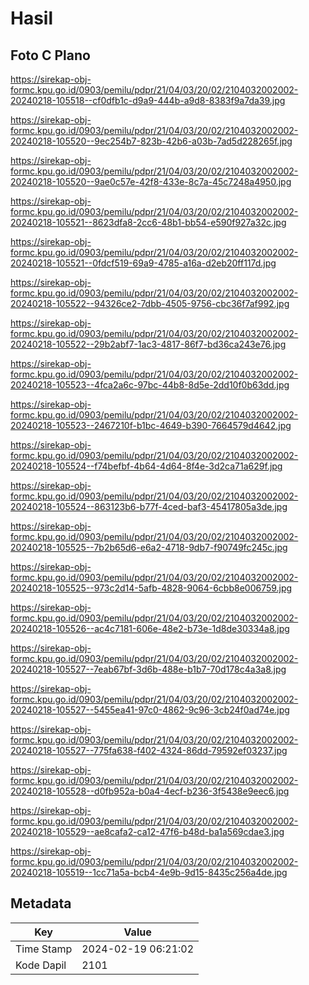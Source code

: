 # Hasil

## Foto C Plano

https://sirekap-obj-formc.kpu.go.id/0903/pemilu/pdpr/21/04/03/20/02/2104032002002-20240218-105518--cf0dfb1c-d9a9-444b-a9d8-8383f9a7da39.jpg

https://sirekap-obj-formc.kpu.go.id/0903/pemilu/pdpr/21/04/03/20/02/2104032002002-20240218-105520--9ec254b7-823b-42b6-a03b-7ad5d228265f.jpg

https://sirekap-obj-formc.kpu.go.id/0903/pemilu/pdpr/21/04/03/20/02/2104032002002-20240218-105520--9ae0c57e-42f8-433e-8c7a-45c7248a4950.jpg

https://sirekap-obj-formc.kpu.go.id/0903/pemilu/pdpr/21/04/03/20/02/2104032002002-20240218-105521--8623dfa8-2cc6-48b1-bb54-e590f927a32c.jpg

https://sirekap-obj-formc.kpu.go.id/0903/pemilu/pdpr/21/04/03/20/02/2104032002002-20240218-105521--0fdcf519-69a9-4785-a16a-d2eb20ff117d.jpg

https://sirekap-obj-formc.kpu.go.id/0903/pemilu/pdpr/21/04/03/20/02/2104032002002-20240218-105522--94326ce2-7dbb-4505-9756-cbc36f7af992.jpg

https://sirekap-obj-formc.kpu.go.id/0903/pemilu/pdpr/21/04/03/20/02/2104032002002-20240218-105522--29b2abf7-1ac3-4817-86f7-bd36ca243e76.jpg

https://sirekap-obj-formc.kpu.go.id/0903/pemilu/pdpr/21/04/03/20/02/2104032002002-20240218-105523--4fca2a6c-97bc-44b8-8d5e-2dd10f0b63dd.jpg

https://sirekap-obj-formc.kpu.go.id/0903/pemilu/pdpr/21/04/03/20/02/2104032002002-20240218-105523--2467210f-b1bc-4649-b390-7664579d4642.jpg

https://sirekap-obj-formc.kpu.go.id/0903/pemilu/pdpr/21/04/03/20/02/2104032002002-20240218-105524--f74befbf-4b64-4d64-8f4e-3d2ca71a629f.jpg

https://sirekap-obj-formc.kpu.go.id/0903/pemilu/pdpr/21/04/03/20/02/2104032002002-20240218-105524--863123b6-b77f-4ced-baf3-45417805a3de.jpg

https://sirekap-obj-formc.kpu.go.id/0903/pemilu/pdpr/21/04/03/20/02/2104032002002-20240218-105525--7b2b65d6-e6a2-4718-9db7-f90749fc245c.jpg

https://sirekap-obj-formc.kpu.go.id/0903/pemilu/pdpr/21/04/03/20/02/2104032002002-20240218-105525--973c2d14-5afb-4828-9064-6cbb8e006759.jpg

https://sirekap-obj-formc.kpu.go.id/0903/pemilu/pdpr/21/04/03/20/02/2104032002002-20240218-105526--ac4c7181-606e-48e2-b73e-1d8de30334a8.jpg

https://sirekap-obj-formc.kpu.go.id/0903/pemilu/pdpr/21/04/03/20/02/2104032002002-20240218-105527--7eab67bf-3d6b-488e-b1b7-70d178c4a3a8.jpg

https://sirekap-obj-formc.kpu.go.id/0903/pemilu/pdpr/21/04/03/20/02/2104032002002-20240218-105527--5455ea41-97c0-4862-9c96-3cb24f0ad74e.jpg

https://sirekap-obj-formc.kpu.go.id/0903/pemilu/pdpr/21/04/03/20/02/2104032002002-20240218-105527--775fa638-f402-4324-86dd-79592ef03237.jpg

https://sirekap-obj-formc.kpu.go.id/0903/pemilu/pdpr/21/04/03/20/02/2104032002002-20240218-105528--d0fb952a-b0a4-4ecf-b236-3f5438e9eec6.jpg

https://sirekap-obj-formc.kpu.go.id/0903/pemilu/pdpr/21/04/03/20/02/2104032002002-20240218-105529--ae8cafa2-ca12-47f6-b48d-ba1a569cdae3.jpg

https://sirekap-obj-formc.kpu.go.id/0903/pemilu/pdpr/21/04/03/20/02/2104032002002-20240218-105519--1cc71a5a-bcb4-4e9b-9d15-8435c256a4de.jpg


## Metadata

| Key        | Value               |
| ---------- | ------------------- |
| Time Stamp | 2024-02-19 06:21:02 |
| Kode Dapil | 2101                |



